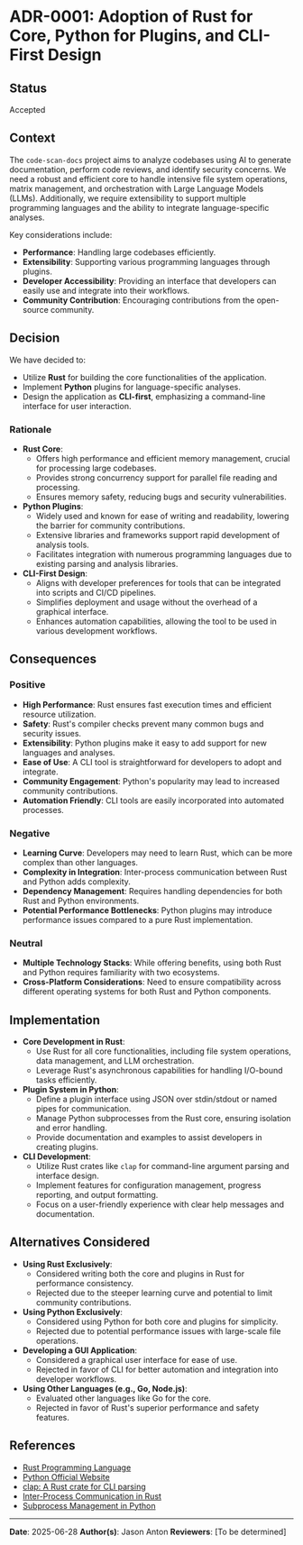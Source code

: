 # ADR-0001: Adoption of Rust for Core, Python for Plugins, and CLI-First Design

## Status

Accepted

## Context

The `code-scan-docs` project aims to analyze codebases using AI to generate documentation, perform code reviews, and identify security concerns. We need a robust and efficient core to handle intensive file system operations, matrix management, and orchestration with Large Language Models (LLMs). Additionally, we require extensibility to support multiple programming languages and the ability to integrate language-specific analyses.

Key considerations include:

- **Performance**: Handling large codebases efficiently.
- **Extensibility**: Supporting various programming languages through plugins.
- **Developer Accessibility**: Providing an interface that developers can easily use and integrate into their workflows.
- **Community Contribution**: Encouraging contributions from the open-source community.

## Decision

We have decided to:

- Utilize **Rust** for building the core functionalities of the application.
- Implement **Python** plugins for language-specific analyses.
- Design the application as **CLI-first**, emphasizing a command-line interface for user interaction.

### Rationale

- **Rust Core**:
  - Offers high performance and efficient memory management, crucial for processing large codebases.
  - Provides strong concurrency support for parallel file reading and processing.
  - Ensures memory safety, reducing bugs and security vulnerabilities.
- **Python Plugins**:
  - Widely used and known for ease of writing and readability, lowering the barrier for community contributions.
  - Extensive libraries and frameworks support rapid development of analysis tools.
  - Facilitates integration with numerous programming languages due to existing parsing and analysis libraries.
- **CLI-First Design**:
  - Aligns with developer preferences for tools that can be integrated into scripts and CI/CD pipelines.
  - Simplifies deployment and usage without the overhead of a graphical interface.
  - Enhances automation capabilities, allowing the tool to be used in various development workflows.

## Consequences

### Positive

- **High Performance**: Rust ensures fast execution times and efficient resource utilization.
- **Safety**: Rust's compiler checks prevent many common bugs and security issues.
- **Extensibility**: Python plugins make it easy to add support for new languages and analyses.
- **Ease of Use**: A CLI tool is straightforward for developers to adopt and integrate.
- **Community Engagement**: Python's popularity may lead to increased community contributions.
- **Automation Friendly**: CLI tools are easily incorporated into automated processes.

### Negative

- **Learning Curve**: Developers may need to learn Rust, which can be more complex than other languages.
- **Complexity in Integration**: Inter-process communication between Rust and Python adds complexity.
- **Dependency Management**: Requires handling dependencies for both Rust and Python environments.
- **Potential Performance Bottlenecks**: Python plugins may introduce performance issues compared to a pure Rust implementation.

### Neutral

- **Multiple Technology Stacks**: While offering benefits, using both Rust and Python requires familiarity with two ecosystems.
- **Cross-Platform Considerations**: Need to ensure compatibility across different operating systems for both Rust and Python components.

## Implementation

- **Core Development in Rust**:
  - Use Rust for all core functionalities, including file system operations, data management, and LLM orchestration.
  - Leverage Rust's asynchronous capabilities for handling I/O-bound tasks efficiently.
- **Plugin System in Python**:
  - Define a plugin interface using JSON over stdin/stdout or named pipes for communication.
  - Manage Python subprocesses from the Rust core, ensuring isolation and error handling.
  - Provide documentation and examples to assist developers in creating plugins.
- **CLI Development**:
  - Utilize Rust crates like `clap` for command-line argument parsing and interface design.
  - Implement features for configuration management, progress reporting, and output formatting.
  - Focus on a user-friendly experience with clear help messages and documentation.

## Alternatives Considered

- **Using Rust Exclusively**:
  - Considered writing both the core and plugins in Rust for performance consistency.
  - Rejected due to the steeper learning curve and potential to limit community contributions.
- **Using Python Exclusively**:
  - Considered using Python for both core and plugins for simplicity.
  - Rejected due to potential performance issues with large-scale file operations.
- **Developing a GUI Application**:
  - Considered a graphical user interface for ease of use.
  - Rejected in favor of CLI for better automation and integration into developer workflows.
- **Using Other Languages (e.g., Go, Node.js)**:
  - Evaluated other languages like Go for the core.
  - Rejected in favor of Rust's superior performance and safety features.

## References

- [Rust Programming Language](https://www.rust-lang.org/)
- [Python Official Website](https://www.python.org/)
- [clap: A Rust crate for CLI parsing](https://crates.io/crates/clap)
- [Inter-Process Communication in Rust](https://doc.rust-lang.org/std/process/index.html)
- [Subprocess Management in Python](https://docs.python.org/3/library/subprocess.html)

---

**Date**: 2025-06-28
**Author(s)**: Jason Anton
**Reviewers**: [To be determined]
